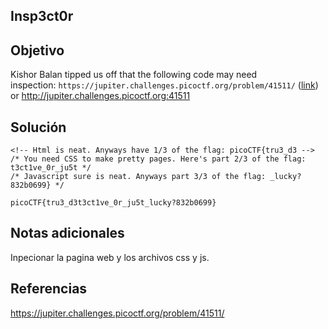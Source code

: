 ## Insp3ct0r
## Objetivo
Kishor Balan tipped us off that the following code may need inspection: `https://jupiter.challenges.picoctf.org/problem/41511/` ([link](https://jupiter.challenges.picoctf.org/problem/41511/)) or http://jupiter.challenges.picoctf.org:41511
## Solución 
```shell
<!-- Html is neat. Anyways have 1/3 of the flag: picoCTF{tru3_d3 -->
/* You need CSS to make pretty pages. Here's part 2/3 of the flag: t3ct1ve_0r_ju5t */
/* Javascript sure is neat. Anyways part 3/3 of the flag: _lucky?832b0699} */

picoCTF{tru3_d3t3ct1ve_0r_ju5t_lucky?832b0699}
```
## Notas adicionales
Inpecionar la pagina web y los archivos css y js.
## Referencias
https://jupiter.challenges.picoctf.org/problem/41511/